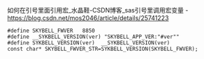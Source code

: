 如何在引号里面引用宏_水晶鞋-CSDN博客_sas引号里调用宏变量 - https://blog.csdn.net/mos2046/article/details/25741223

```
#define SKYBELL_FWVER	8850
#define __SYKBELL_VERSION(ver) "SKYBELL_APP_VER:"#ver""
#define SYKBELL_VERSION(ver)  __SYKBELL_VERSION(ver)
const char* SKYBELL_FWVER_STR=SYKBELL_VERSION(SKYBELL_FWVER);
```

```

```

